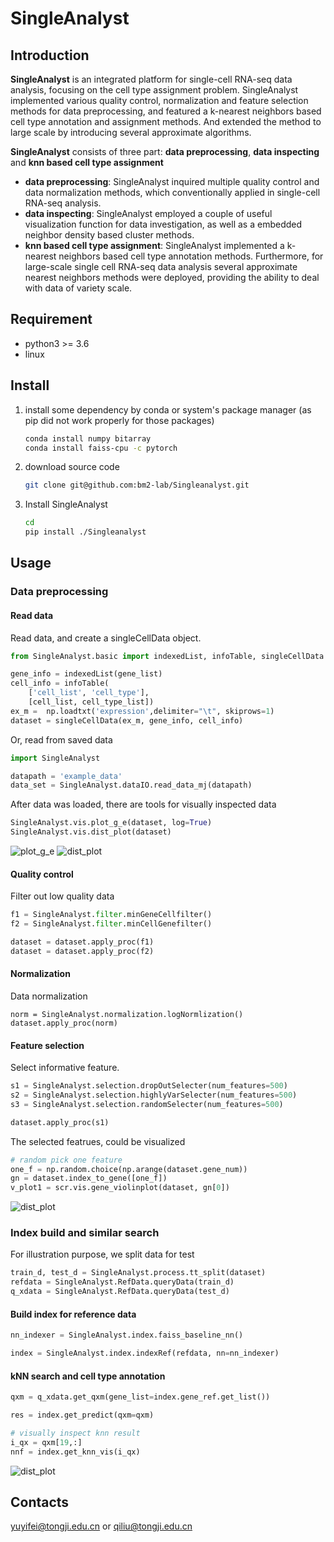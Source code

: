 # SingleAnalyst

## Introduction
**SingleAnalyst** is an integrated platform for single-cell RNA-seq data analysis,
focusing on the cell type assignment problem. SingleAnalyst implemented various quality control, normalization and feature selection methods for data preprocessing, and featured a k-nearest neighbors based cell type annotation and assignment methods. And extended the method to large scale by introducing several approximate algorithms.

**SingleAnalyst** consists of three part: **data preprocessing**, **data inspecting** and **knn based cell type assignment**
  * **data preprocessing**: SingleAnalyst inquired multiple quality control and data normalization methods, which conventionally applied in single-cell RNA-seq analysis.
  * **data inspecting**: SingleAnalyst employed a couple of useful visualization function for data investigation, as well as a embedded neighbor density based cluster methods.
  * **knn based cell type assignment**: SingleAnalyst implemented a k-nearest neighbors based cell type annotation methods. Furthermore, for large-scale single cell RNA-seq data analysis several approximate nearest neighbors methods were deployed, providing the ability to deal with data of variety scale. 
 
## Requirement
* python3 >= 3.6
* linux

## Install
1. install some dependency by conda or system's package manager (as pip did not work properly for those packages)
    ```sh
    conda install numpy bitarray
    conda install faiss-cpu -c pytorch
    ```
2. download source code
    ```sh
    git clone git@github.com:bm2-lab/Singleanalyst.git
    ```
2. Install SingleAnalyst
    ```sh
    cd 
    pip install ./Singleanalyst
    ```

## Usage
### Data preprocessing
#### Read data

Read data, and create a singleCellData object.
```python
from SingleAnalyst.basic import indexedList, infoTable, singleCellData

gene_info = indexedList(gene_list)
cell_info = infoTable(
    ['cell_list', 'cell_type'],
    [cell_list, cell_type_list])
ex_m =  np.loadtxt('expression',delimiter="\t", skiprows=1)
dataset = singleCellData(ex_m, gene_info, cell_info)
```

Or, read from saved data
```python
import SingleAnalyst

datapath = 'example_data'
data_set = SingleAnalyst.dataIO.read_data_mj(datapath)
```

After data was loaded, there are tools for visually inspected data
```python
SingleAnalyst.vis.plot_g_e(dataset, log=True)
SingleAnalyst.vis.dist_plot(dataset)
```
![plot_g_e](fig/plot_e_g.png)
![dist_plot](fig/plot_dist.png)

#### Quality control
Filter out low quality data
```python
f1 = SingleAnalyst.filter.minGeneCellfilter()
f2 = SingleAnalyst.filter.minCellGenefilter()

dataset = dataset.apply_proc(f1)
dataset = dataset.apply_proc(f2)
```

#### Normalization
Data normalization
```
norm = SingleAnalyst.normalization.logNormlization()
dataset.apply_proc(norm)
```

#### Feature selection
Select informative feature.
```python
s1 = SingleAnalyst.selection.dropOutSelecter(num_features=500)
s2 = SingleAnalyst.selection.highlyVarSelecter(num_features=500)
s3 = SingleAnalyst.selection.randomSelecter(num_features=500)

dataset.apply_proc(s1)
```
The selected featrues, could be visualized
```python
# random pick one feature
one_f = np.random.choice(np.arange(dataset.gene_num))
gn = dataset.index_to_gene([one_f])
v_plot1 = scr.vis.gene_violinplot(dataset, gn[0])
```
![dist_plot](fig/one_f.png)


### Index build and similar search
For illustration purpose, we split data for test
```python
train_d, test_d = SingleAnalyst.process.tt_split(dataset)
refdata = SingleAnalyst.RefData.queryData(train_d)
q_xdata = SingleAnalyst.RefData.queryData(test_d)
```

#### Build index for reference data
```python
nn_indexer = SingleAnalyst.index.faiss_baseline_nn()

index = SingleAnalyst.index.indexRef(refdata, nn=nn_indexer)
```

#### kNN search and cell type annotation
```python
qxm = q_xdata.get_qxm(gene_list=index.gene_ref.get_list())

res = index.get_predict(qxm=qxm)

# visually inspect knn result  
i_qx = qxm[19,:]
nnf = index.get_knn_vis(i_qx)
```
![dist_plot](fig/knn_res.png)

## Contacts
yuyifei@tongji.edu.cn or qiliu@tongji.edu.cn

